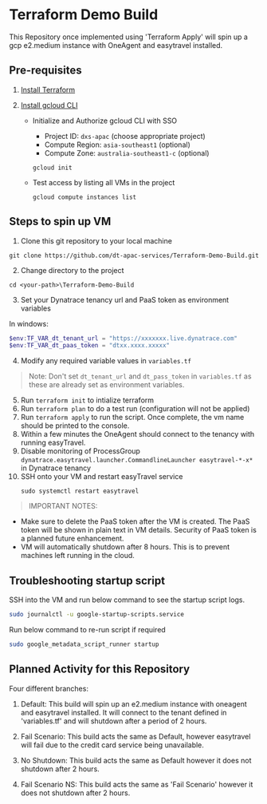 # Terraform Demo Build

This Repository once implemented using 'Terraform Apply' will spin up a gcp e2.medium instance with OneAgent and easytravel installed.

## Pre-requisites

1. [Install Terraform](https://developer.hashicorp.com/terraform/downloads)

2. [Install gcloud CLI](https://cloud.google.com/sdk/docs/install)    
    - Initialize and Authorize gcloud CLI with SSO
        - Project ID: `dxs-apac` (choose appropriate project)
        - Compute Region: `asia-southeast1` (optional)
        - Compute Zone: `australia-southeast1-c` (optional)
    
        ```
        gcloud init
        ```

    - Test access by listing all VMs in the project
        ```
        gcloud compute instances list
        ```

## Steps to spin up VM

1. Clone this git repository to your local machine
```git
git clone https://github.com/dt-apac-services/Terraform-Demo-Build.git
```
2. Change directory to the project
```
cd <your-path>\Terraform-Demo-Build
```
3. Set your Dynatrace tenancy url and PaaS token as environment variables

In windows:
```powershell
$env:TF_VAR_dt_tenant_url = "https://xxxxxxx.live.dynatrace.com"
$env:TF_VAR_dt_paas_token = "dtxx.xxxx.xxxxx"
```
4. Modify any required variable values in `variables.tf`
> Note: Don't set `dt_tenant_url` and `dt_pass_token` in `variables.tf` as these are already set as environment variables.

5. Run `terraform init` to intialize terraform
6. Run `terraform plan` to do a test run (configuration will not be applied)
7. Run `terraform apply` to run the script. Once complete, the vm name should be printed to the console.
8. Within a few minutes the OneAgent should connect to the tenancy with running easyTravel.
9. Disable monitoring of ProcessGroup `dynatrace.easytravel.launcher.CommandlineLauncher easytravel-*-x*` in Dynatrace tenancy
10. SSH onto your VM and restart easyTravel service
    ```
    sudo systemctl restart easytravel
    ```

> IMPORTANT NOTES: 
- Make sure to delete the PaaS token after the VM is created. The PaaS token will be shown in plain text in VM details. Security of PaaS token is a planned future enhancement.
- VM will automatically shutdown after 8 hours. This is to prevent machines left running in the cloud.

## Troubleshooting startup script

SSH into the VM and run below command to see the startup script logs.
```bash
sudo journalctl -u google-startup-scripts.service
```

Run below command to re-run script if required

```bash
sudo google_metadata_script_runner startup
```


## Planned Activity for this Repository

Four different branches:

1. Default:
This build will spin up an e2.medium instance with oneagent and easytravel installed. It will connect to the tenant defined in 'variables.tf' and will shutdown after a period of 2 hours.

2. Fail Scenario:
This build acts the same as Default, however easytravel will fail due to the credit card service being unavailable.

3. No Shutdown:
This build acts the same as Default however it does not shutdown after 2 hours.

4. Fail Scenario NS:
This build acts the same as 'Fail Scenario' however it does not shutdown after 2 hours.
